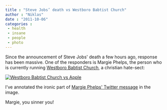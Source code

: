 ```yaml
---
title : "Steve Jobs’ death vs Westboro Babtist Church"
author : "Niklas"
date : "2011-10-06"
categories : 
 - health
 - insane
 - people
 - photo
---
```


Since the announcement of Steve Jobs' death a few hours ago, response has been massive. One of the responders is Margie Phelps, the person who is currently running [Westboro Babtist Church](http://en.wikipedia.org/wiki/Westboro_Baptist_Church), a christian hate-sect:

[![Westboro Babtist Church vs Apple](https://niklasblog.com/wp-content/2011-10-06_0941_000.png "Westboro Babtist Church vs Apple")](https://niklasblog.com/?attachment_id=8436)

I've annotated the ironic part of [Margie Phelps' Twitter message](http://twitter.com/#!/MargieJPhelps/status/121733810231590912) in the image.

Margie, you sinner you!
